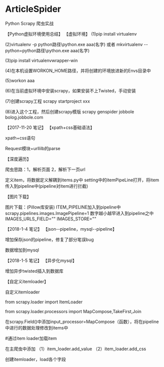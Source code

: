 # ArticleSpider
Python Scrapy 爬虫实战

【Python虚拟环境使用总结】
【虚拟环境】
(1)pip install virtualenv

(2)virtualenv -p python路径\python.exe aaa(名字) 或者  mkvirtualenv --python=python路径\python.exe aaa(名字)

(3)pip install virtualenvwrapper-win

(4)在本机设置WORKON_HOME路径，并将创建的环境放进新的Envs目录中

(5)workon aaa

(6)在当前虚拟环境中安装scrapy，如果安装不上Twisted，手动安装

(7)创建scrapy工程   scrapy startproject xxx

(8)进入这个工程，然后创建scrapy模版   scrapy genspider jobbole bolog.jobbole.com

【2017-11-20 笔记】
【xpath+css基础语法】

xpath+css语句

Request模块+urllilb的parse

【深度遍历】

爬虫思路：1，解析页面 2，解析下一页url

定义item，将数据定义解耦到items.py中 setting中的itemPipeLine打开，将item传入到pipeline中(pipeline对item进行拦截)

【图片下载】

图片下载：(Pillow库安装)
    ITEM_PIPELINE加入到pipeline中
    scrapy.pipelines.images.ImagePipeline=1 数字越小越早进入到pipeline之中
    IMAGES_URLS_FIELD=""
    IMAGES_STORE=""
    
【2018-1-4 笔记】
【json--pipeline，mysql--pipeline】

增加保存json的pipeline，修复了部分笔误bug

数据增加到mysql

【2018-1-5 笔记】
【异步化mysql】

增加异步twisted插入到数据库

【自定义itemloader】

自定义itemloader

from scrapy.loader import ItemLoader

from scrapy.loader.processors import MapCompose,TakeFirst,Join

在scrapy.Field()中添加input_processor=MapCompose（函数），将在pipeline中进行的数据处理修改到items中

#通过item loader加载item

在主爬虫中添加
（1）item_loader.add_value
（2）item_loader.add_css

创建itemloader，load各个字段
    

